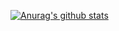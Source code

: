 [![Anurag's github stats](https://github-readme-stats.vercel.app/api?username=Nawaz2000)](https://github.com/anuraghazra/github-readme-stats)
